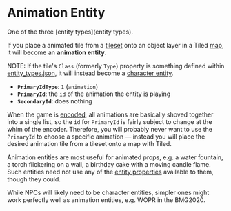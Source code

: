 # Animation Entity

One of the three [entity types](entity types).

If you place a animated tile from a [tileset](Tilesets) onto an object layer in a Tiled [map](maps), it will become an **animation entity**.

NOTE: If the tile's `Class` (formerly `Type`) property is something defined within [entity_types.json](structure/entity_types.json), it will instead become a [character entity](entities/character_entity).

- **`PrimaryIdType`**: `1` (`animation`)
- **`PrimaryId`**: the `id` of the animation the entity is playing
- **`SecondaryId`**: does nothing

When the game is [encoded](encoder/mge_encoder), all animations are basically shoved together into a single list, so the `id` for `PrimaryId` is fairly subject to change at the whim of the encoder. Therefore, you will probably never want to use the `PrimaryId` to choose a specific animation — instead you will place the desired animation tile from a tileset onto a map with Tiled.

Animation entities are most useful for animated props, e.g. a water fountain, a torch flickering on a wall, a birthday cake with a moving candle flame. Such entities need not use any of the [entity properties](entity_properties) available to them, though they could.

While NPCs will likely need to be character entities, simpler ones might work perfectly well as animation entities, e.g. WOPR in the BMG2020.
